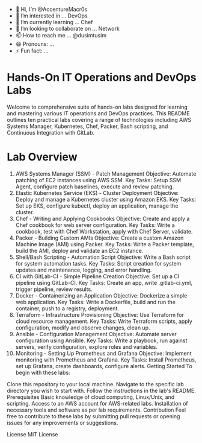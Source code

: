 - 👋 Hi, I’m @AccentureMacr0s
- 👀 I’m interested in ... DevOps
- 🌱 I’m currently learning ... Chef 
- 💞️ I’m looking to collaborate on ... Network
- 📫 How to reach me ... @dusimtusim
- 😄 Pronouns: ...
- ⚡ Fun fact: ...

# Hands-On IT Operations and DevOps Labs
 Welcome to comprehensive suite of hands-on labs designed for learning and mastering various IT operations and DevOps practices. This README outlines ten practical labs covering a range of technologies including AWS Systems Manager, Kubernetes, Chef, Packer, Bash scripting, and Continuous Integration with GitLab.

# Lab Overview
1. AWS Systems Manager (SSM) - Patch Management
Objective: Automate patching of EC2 instances using AWS SSM.
Key Tasks: Setup SSM Agent, configure patch baselines, execute and review patching.
2. Elastic Kubernetes Service (EKS) - Cluster Deployment
Objective: Deploy and manage a Kubernetes cluster using Amazon EKS.
Key Tasks: Set up EKS, configure kubectl, deploy an application, manage the cluster.
3. Chef - Writing and Applying Cookbooks
Objective: Create and apply a Chef cookbook for web server configuration.
Key Tasks: Write a cookbook, test with Chef Workstation, apply with Chef Server, validate.
4. Packer - Building Custom AMIs
Objective: Create a custom Amazon Machine Image (AMI) using Packer.
Key Tasks: Write a Packer template, build the AMI, deploy and validate an EC2 instance.
5. Shell/Bash Scripting - Automation Script
Objective: Write a Bash script for system automation tasks.
Key Tasks: Script creation for system updates and maintenance, logging, and error handling.
6. CI with GitLab-CI - Simple Pipeline Creation
Objective: Set up a CI pipeline using GitLab-CI.
Key Tasks: Create an app, write .gitlab-ci.yml, trigger pipeline, review results.
7. Docker - Containerizing an Application
Objective: Dockerize a simple web application.
Key Tasks: Write a Dockerfile, build and run the container, push to a registry, deployment.
8. Terraform - Infrastructure Provisioning
Objective: Use Terraform for cloud resource management.
Key Tasks: Write Terraform scripts, apply configuration, modify and observe changes, clean up.
9. Ansible - Configuration Management
Objective: Automate server configuration using Ansible.
Key Tasks: Write a playbook, run against servers, verify configuration, explore roles and variables.
10. Monitoring - Setting Up Prometheus and Grafana
Objective: Implement monitoring with Prometheus and Grafana.
Key Tasks: Install Prometheus, set up Grafana, create dashboards, configure alerts.
Getting Started
To begin with these labs:

Clone this repository to your local machine.
Navigate to the specific lab directory you wish to start with.
Follow the instructions in the lab's README.
Prerequisites
Basic knowledge of cloud computing, Linux/Unix, and scripting.
Access to an AWS account for AWS-related labs.
Installation of necessary tools and software as per lab requirements.
Contribution
Feel free to contribute to these labs by submitting pull requests or opening issues for any improvements or suggestions.

License
MIT License


